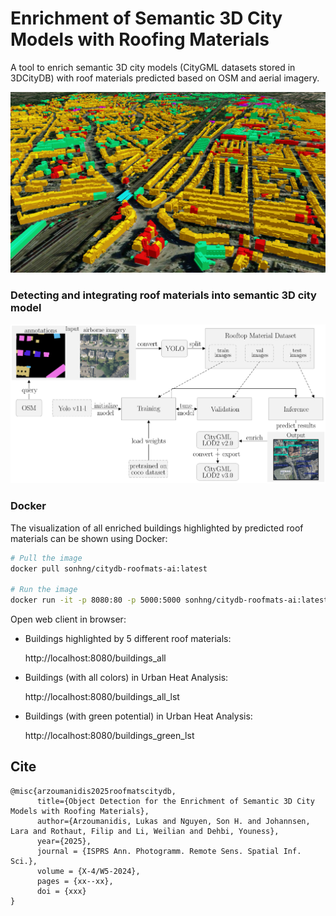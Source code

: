 # Enrichment of Semantic 3D City Models with Roofing Materials

A tool to enrich semantic 3D city models (CityGML datasets stored in 3DCityDB) with roof materials predicted based on OSM and aerial imagery.

![Buildings_Highlighted_Big_6.png](images/Buildings_Highlighted_Big_6.png)

### Detecting and integrating roof materials into semantic 3D city model

![pipeline.png](images/pipeline.png)

### Docker 

The visualization of all enriched buildings highlighted by predicted roof materials can be shown using Docker:

```bash
# Pull the image
docker pull sonhng/citydb-roofmats-ai:latest

# Run the image
docker run -it -p 8080:80 -p 5000:5000 sonhng/citydb-roofmats-ai:latest
```

Open web client in browser:

+ Buildings highlighted by 5 different roof materials:

  http://localhost:8080/buildings_all

+ Buildings (with all colors) in Urban Heat Analysis:

  http://localhost:8080/buildings_all_lst

+ Buildings (with green potential) in Urban Heat Analysis:

  http://localhost:8080/buildings_green_lst


## Cite

<pre><code>@misc{arzoumanidis2025roofmatscitydb,
      title={Object Detection for the Enrichment of Semantic 3D City Models with Roofing Materials},
      author={Arzoumanidis, Lukas and Nguyen, Son H. and Johannsen, Lara and Rothaut, Filip and Li, Weilian and Dehbi, Youness},
      year={2025},
      journal = {ISPRS Ann. Photogramm. Remote Sens. Spatial Inf. Sci.},
      volume = {X-4/W5-2024},
      pages = {xx--xx},
      doi = {xxx}
}</code></pre>